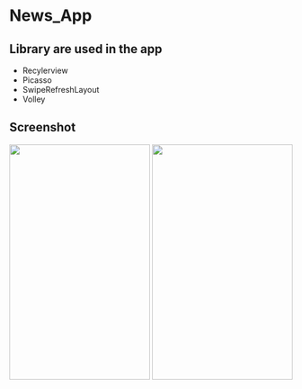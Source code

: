 # News_App
## Library are used in the app
- Recylerview
- Picasso
- SwipeRefreshLayout
- Volley
## Screenshot
   <img src="https://i.imgur.com/q8Da691.jpg" width="250" height="418">  <img src="https://i.imgur.com/FDWVdkZ.jpg" width="250" height="418"> 
